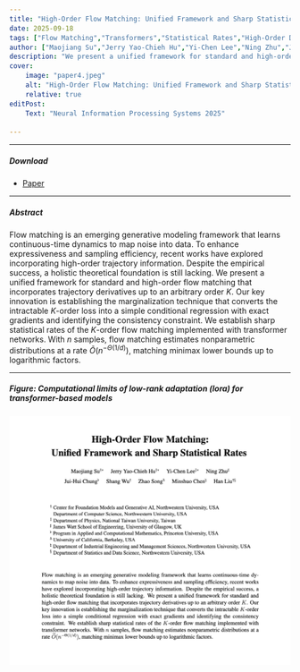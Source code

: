 ```yaml
---
title: "High-Order Flow Matching: Unified Framework and Sharp Statistical Rates" 
date: 2025-09-18
tags: ["Flow Matching","Transformers","Statistical Rates","High-Order Dynamics"]
author: ["Maojiang Su","Jerry Yao-Chieh Hu","Yi-Chen Lee","Ning Zhu","Jui-Hui Chung","Shang Wu","Zhao Song","Minshuo Chen","Han Liu"]
description: "We present a unified framework for standard and high-order flow matching that incorporates trajectory derivatives up to an arbitrary order $K$. Our key innovation is establishing the marginalization technique that converts the intractable $K$-order loss into a simple conditional regression with exact gradients and identifying the consistency constraint. We establish sharp statistical rates of the $K$-order flow matching implemented with transformer networks. " 
cover:
    image: "paper4.jpeg"
    alt: "High-Order Flow Matching: Unified Framework and Sharp Statistical Rates"
    relative: true
editPost:
    Text: "Neural Information Processing Systems 2025"

---
```


---

##### Download

+ [Paper](high_order_FM_ver_prelim.pdf)

---

##### Abstract

Flow matching is an emerging generative modeling framework that learns continuous-time dynamics to map noise into data. To enhance expressiveness and sampling efficiency, recent works have explored incorporating high-order trajectory information. Despite the empirical success, a holistic theoretical foundation is still lacking. We present a unified framework for standard and high-order flow matching that incorporates trajectory derivatives up to an arbitrary order $K$. Our key innovation is establishing the marginalization technique that converts the intractable $K$-order loss into a simple conditional regression with exact gradients and identifying the consistency constraint. We establish sharp statistical rates of the $K$-order flow matching implemented with transformer networks. With $n$ samples, flow matching estimates nonparametric distributions at a rate $\tilde{O}(n^{-\Theta(1/d)})$, matching minimax lower bounds up to logarithmic factors.

---

##### Figure: Computational limits of low-rank adaptation (lora) for transformer-based models

![](paper4.jpeg)
